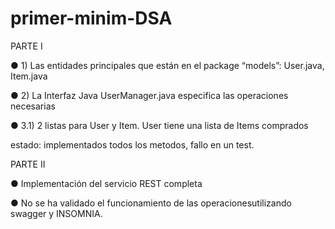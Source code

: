 # primer-minim-DSA

PARTE I

● 1) Las entidades principales que están en el package “models”:
User.java, Item.java

● 2) La Interfaz Java UserManager.java especifica las
operaciones necesarias

● 3.1) 2 listas para User y Item.
User tiene una lista de Items comprados

estado: implementados todos los metodos, fallo en un test.


PARTE II

● Implementación del servicio REST completa 

● No se ha validado el funcionamiento de las operacionesutilizando swagger y INSOMNIA. 
